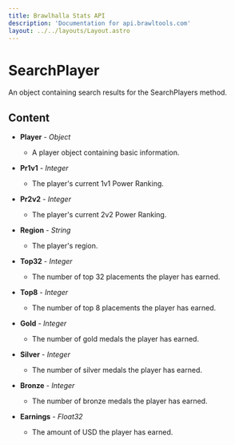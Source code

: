 ```yaml
---
title: Brawlhalla Stats API
description: 'Documentation for api.brawltools.com'
layout: ../../layouts/Layout.astro
---
```


# SearchPlayer

An object containing search results for the SearchPlayers method.

## Content

- **Player** - *Object*
    - A player object containing basic information.

- **Pr1v1** - *Integer*
    - The player's current 1v1 Power Ranking.

- **Pr2v2** - *Integer*
    - The player's current 2v2 Power Ranking.

- **Region** - *String*
    - The player's region.

- **Top32** - *Integer*
    - The number of top 32 placements the player has earned.

- **Top8** - *Integer*
    - The number of top 8 placements the player has earned.

- **Gold** - *Integer*
    - The number of gold medals the player has earned.

- **Silver** - *Integer*
    - The number of silver medals the player has earned.

- **Bronze** - *Integer*
    - The number of bronze medals the player has earned.

- **Earnings** - *Float32*
    - The amount of USD the player has earned.
